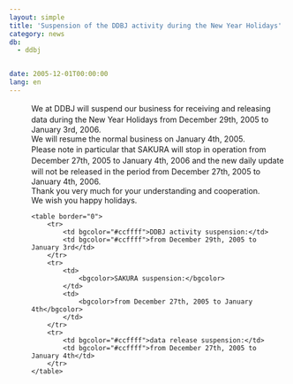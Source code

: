 ```yaml
---
layout: simple
title: 'Suspension of the DDBJ activity during the New Year Holidays'
category: news
db:
  - ddbj


date: 2005-12-01T00:00:00
lang: en
---
```


<dd>We at DDBJ will suspend our business for receiving and releasing　data during the New Year Holidays from December 29th, 2005 to　January 3rd, 2006.
<dd>We will resume the normal business on January 4th, 2005.
<dd>Please note in particular that SAKURA will stop in operation from　December 27th, 2005 to January 4th, 2006 and the new daily update　will not be released in the period from December 27th, 2005 to　January 4th, 2006.
<dd>Thank you very much for your understanding and cooperation.
<dd>We wish you happy holidays.
<dd>

    <table border="0">
        <tr>
            <td bgcolor="#ccffff">DDBJ activity suspension:</td>
            <td bgcolor="#ccffff">from December 29th, 2005 to January 3rd</td>
        </tr>
        <tr>
            <td>
                <bgcolor>SAKURA suspension:</bgcolor>
            </td>
            <td>
                <bgcolor>from December 27th, 2005 to January 4th</bgcolor>
            </td>
        </tr>
        <tr>
            <td bgcolor="#ccffff">data release suspension:</td>
            <td bgcolor="#ccffff">from December 27th, 2005 to January 4th</td>
        </tr>
    </table>
</dd>
</dd>
</dd>
</dd>
</dd>
</dd>
